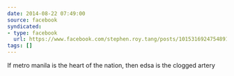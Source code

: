 ```yaml
---
date: 2014-08-22 07:49:00
source: facebook
syndicated:
- type: facebook
  url: https://www.facebook.com/stephen.roy.tang/posts/10153169247548912
tags: []
---
```


If metro manila is the heart of the nation, then edsa is the clogged artery